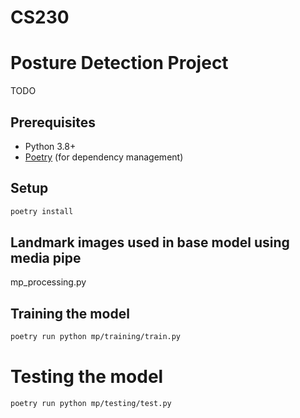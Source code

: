 # CS230
# Posture Detection Project

TODO

## Prerequisites

- Python 3.8+
- [Poetry](https://python-poetry.org/docs/#installation) (for dependency management)

## Setup

```bash
poetry install
```

## Landmark images used in base model using media pipe
mp_processing.py

## Training the model
```bash
poetry run python mp/training/train.py
```

# Testing the model
```bash
poetry run python mp/testing/test.py
```
